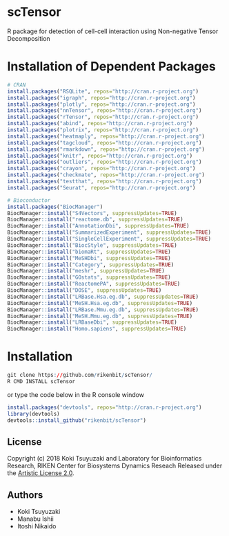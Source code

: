 # scTensor
 R package for detection of cell-cell interaction using Non-negative Tensor Decomposition


Installation of Dependent Packages
======
```r
# CRAN
install.packages("RSQLite", repos="http://cran.r-project.org")
install.packages("igraph", repos="http://cran.r-project.org")
install.packages("plotly", repos="http://cran.r-project.org")
install.packages("nnTensor", repos="http://cran.r-project.org")
install.packages("rTensor", repos="http://cran.r-project.org")
install.packages("abind", repos="http://cran.r-project.org")
install.packages("plotrix", repos="http://cran.r-project.org")
install.packages("heatmaply", repos="http://cran.r-project.org")
install.packages("tagcloud", repos="http://cran.r-project.org")
install.packages("rmarkdown", repos="http://cran.r-project.org")
install.packages("knitr", repos="http://cran.r-project.org")
install.packages("outliers", repos="http://cran.r-project.org")
install.packages("crayon", repos="http://cran.r-project.org")
install.packages("checkmate", repos="http://cran.r-project.org")
install.packages("testthat", repos="http://cran.r-project.org")
install.packages("Seurat", repos="http://cran.r-project.org")

# Bioconductor
install.packages("BiocManager")
BiocManager::install("S4Vectors", suppressUpdates=TRUE)
BiocManager::install("reactome.db", suppressUpdates=TRUE)
BiocManager::install("AnnotationDbi", suppressUpdates=TRUE)
BiocManager::install("SummarizedExperiment", suppressUpdates=TRUE)
BiocManager::install("SingleCellExperiment", suppressUpdates=TRUE)
BiocManager::install("BiocStyle", suppressUpdates=TRUE)
BiocManager::install("biomaRt", suppressUpdates=TRUE)
BiocManager::install("MeSHDbi", suppressUpdates=TRUE)
BiocManager::install("Category", suppressUpdates=TRUE)
BiocManager::install("meshr", suppressUpdates=TRUE)
BiocManager::install("GOstats", suppressUpdates=TRUE)
BiocManager::install("ReactomePA", suppressUpdates=TRUE)
BiocManager::install("DOSE", suppressUpdates=TRUE)
BiocManager::install("LRBase.Hsa.eg.db", suppressUpdates=TRUE)
BiocManager::install("MeSH.Hsa.eg.db", suppressUpdates=TRUE)
BiocManager::install("LRBase.Mmu.eg.db", suppressUpdates=TRUE)
BiocManager::install("MeSH.Mmu.eg.db", suppressUpdates=TRUE)
BiocManager::install("LRBaseDbi", suppressUpdates=TRUE)
BiocManager::install("Homo.sapiens", suppressUpdates=TRUE)
```

Installation
======
```r
git clone https://github.com/rikenbit/scTensor/
R CMD INSTALL scTensor
```
or type the code below in the R console window
```r
install.packages("devtools", repos="http://cran.r-project.org")
library(devtools)
devtools::install_github("rikenbit/scTensor")
```

## License
Copyright (c) 2018 Koki Tsuyuzaki and Laboratory for Bioinformatics Research, RIKEN Center for Biosystems Dynamics Reseach
Released under the [Artistic License 2.0](http://www.perlfoundation.org/artistic_license_2_0).

## Authors
- Koki Tsuyuzaki
- Manabu Ishii
- Itoshi Nikaido
